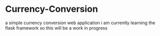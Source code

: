 # Currency-Conversion
a simple currency conversion web application
i am currently learning the flask framework so this will be a work in progress
